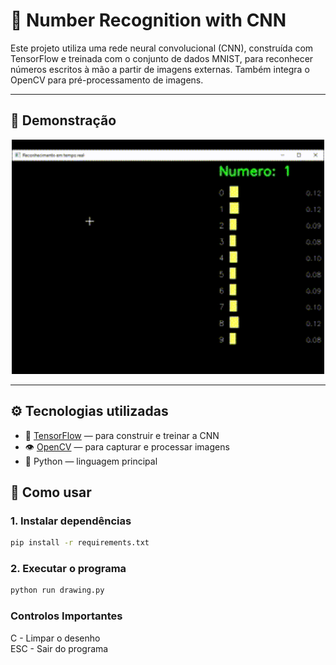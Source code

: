 # 🧠 Number Recognition with CNN

Este projeto utiliza uma rede neural convolucional (CNN), construída com TensorFlow e treinada com o conjunto de dados MNIST, para reconhecer números escritos à mão a partir de imagens externas. Também integra o OpenCV para pré-processamento de imagens.

---

## 📸 Demonstração

<p align="center">
  <img src="demo.gif" alt="Demo de reconhecimento" width="500"/>
</p>

---

## ⚙️ Tecnologias utilizadas

- 🧠 [TensorFlow](https://www.tensorflow.org/) — para construir e treinar a CNN
- 👁 [OpenCV](https://opencv.org/) — para capturar e processar imagens
- 🐍 Python — linguagem principal

## 🚀 Como usar

### 1. Instalar dependências

```bash
pip install -r requirements.txt
```

### 2. Executar o programa

```bash
python run drawing.py
```

### Controlos Importantes

C - Limpar o desenho<br>
ESC - Sair do programa
